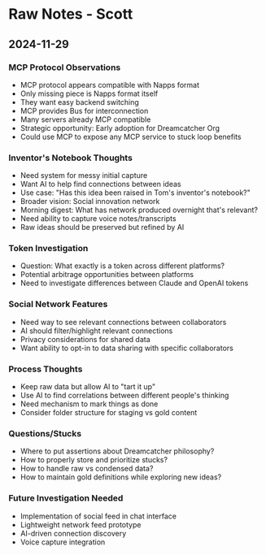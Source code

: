 # Raw Notes - Scott

## 2024-11-29

### MCP Protocol Observations
- MCP protocol appears compatible with Napps format
- Only missing piece is Napps format itself
- They want easy backend switching
- MCP provides Bus for interconnection
- Many servers already MCP compatible
- Strategic opportunity: Early adoption for Dreamcatcher Org
- Could use MCP to expose any MCP service to stuck loop benefits

### Inventor's Notebook Thoughts
- Need system for messy initial capture
- Want AI to help find connections between ideas
- Use case: "Has this idea been raised in Tom's inventor's notebook?"
- Broader vision: Social innovation network
- Morning digest: What has network produced overnight that's relevant?
- Need ability to capture voice notes/transcripts
- Raw ideas should be preserved but refined by AI

### Token Investigation
- Question: What exactly is a token across different platforms?
- Potential arbitrage opportunities between platforms
- Need to investigate differences between Claude and OpenAI tokens

### Social Network Features
- Need way to see relevant connections between collaborators
- AI should filter/highlight relevant connections
- Privacy considerations for shared data
- Want ability to opt-in to data sharing with specific collaborators

### Process Thoughts
- Keep raw data but allow AI to "tart it up"
- Use AI to find correlations between different people's thinking
- Need mechanism to mark things as done
- Consider folder structure for staging vs gold content

### Questions/Stucks
- Where to put assertions about Dreamcatcher philosophy?
- How to properly store and prioritize stucks?
- How to handle raw vs condensed data?
- How to maintain gold definitions while exploring new ideas?

### Future Investigation Needed
- Implementation of social feed in chat interface
- Lightweight network feed prototype
- AI-driven connection discovery
- Voice capture integration